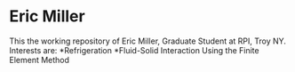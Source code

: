 # Eric Miller

This the working repository of Eric Miller, Graduate Student at RPI, Troy NY. 
Interests are:
*Refrigeration
*Fluid-Solid Interaction Using the Finite Element Method
